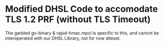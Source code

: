 # Modified DHSL Code to accomodate TLS 1.2 PRF (without TLS Timeout)

The garbled go-binary & rapid-hmac.mpcl is specific to this, and cannot be interoperated with our DHSL Library, not for now atleast. 
